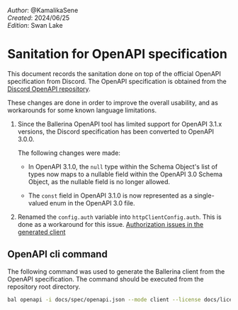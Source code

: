 _Author_: @KamalikaSene \
_Created_: 2024/06/25 \
_Edition_: Swan Lake  

# Sanitation for OpenAPI specification
This document records the sanitation done on top of the official OpenAPI specification from Discord. The OpenAPI specification is obtained from the [Discord OpenAPI repository](https://github.com/discord/discord-api-spec).

These changes are done in order to improve the overall usability, and as workarounds for some known language limitations.

1. Since the Ballerina OpenAPI tool has limited support for OpenAPI 3.1.x versions, the Discord specification has been converted to OpenAPI 3.0.0.

    The following changes were made:

    *    In OpenAPI 3.1.0, the `null` type within the Schema Object's list of types now maps to a nullable field within the OpenAPI 3.0 Schema Object, as the nullable field is no longer allowed.

    *    The `const` field in OpenAPI 3.1.0 is now represented as a single-valued enum in the OpenAPI 3.0 file.

2. Renamed the `config.auth` variable into `httpClientConfig.auth`. This is done as a workaround for this issue. [Authorization issues in the generated client](https://github.com/ballerina-platform/ballerina-library/issues/6655)


## OpenAPI cli command

The following command was used to generate the Ballerina client from the OpenAPI specification. The command should be executed from the repository root directory.

```bash
bal openapi -i docs/spec/openapi.json --mode client --license docs/license.txt -o ballerina
```
